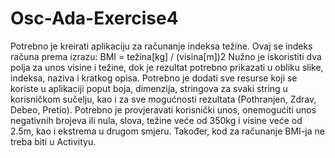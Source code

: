 # Osc-Ada-Exercise4

Potrebno je kreirati aplikaciju za računanje indeksa težine.
Ovaj se indeks računa prema izrazu:
BMI = težina[kg] / (visina[m])2
Nužno je iskoristiti dva polja za unos visine i težine, dok je
rezultat potrebno prikazati u obliku slike, indeksa, naziva i
kratkog opisa. Potrebno je dodati sve resurse koji se
koriste u aplikaciji poput boja, dimenzija, stringova za
svaki string u korisničkom sučelju, kao i za sve
mogućnosti rezultata (Pothranjen, Zdrav, Debeo, Pretio).
Potrebno je provjeravati korisnički unos, onemogućiti unos
negativnih brojeva ili nula, slova, težine veće od 350kg i
visine veće od 2.5m, kao i ekstrema u drugom smjeru.
Također, kod za računanje BMI-ja ne treba biti u Activityu.
